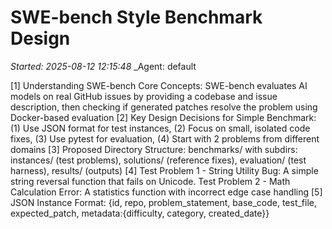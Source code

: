 # SWE-bench Style Benchmark Design
_Started: 2025-08-12 12:15:48_
_Agent: default

[1] Understanding SWE-bench Core Concepts: SWE-bench evaluates AI models on real GitHub issues by providing a codebase and issue description, then checking if generated patches resolve the problem using Docker-based evaluation
[2] Key Design Decisions for Simple Benchmark: (1) Use JSON format for test instances, (2) Focus on small, isolated code fixes, (3) Use pytest for evaluation, (4) Start with 2 problems from different domains
[3] Proposed Directory Structure: benchmarks/ with subdirs: instances/ (test problems), solutions/ (reference fixes), evaluation/ (test harness), results/ (outputs)
[4] Test Problem 1 - String Utility Bug: A simple string reversal function that fails on Unicode. Test Problem 2 - Math Calculation Error: A statistics function with incorrect edge case handling
[5] JSON Instance Format: {id, repo, problem_statement, base_code, test_file, expected_patch, metadata:{difficulty, category, created_date}}
